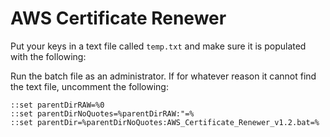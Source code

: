 # AWS Certificate Renewer

Put your keys in a text file called `temp.txt` and make sure it is populated with the following:

Run the batch file as an administrator. If for whatever reason it cannot find the text file, uncomment the following:

```
::set parentDirRAW=%0
::set parentDirNoQuotes=%parentDirRAW:"=%
::set parentDir=%parentDirNoQuotes:AWS_Certificate_Renewer_v1.2.bat=%
```
